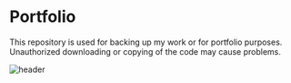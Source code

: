 # Portfolio
This repository is used for backing up my work or for portfolio purposes. Unauthorized downloading or copying of the code may cause problems.

![header](https://capsule-render.vercel.app/api?type=rect&color=0:f2a007,90:0e497d&height=300&text=openplayceo's&fontSize=30&fontColor=ffffff&fontAlign=20&fontAlignY=50&desc=portfolio&descAlign=30&descAlignY=60)
